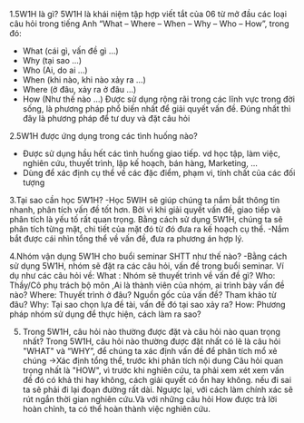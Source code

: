 1.5W1H là gì?
5W1H là khái niệm tập hợp viết tắt của 06 từ mở đầu các loại câu hỏi trong tiếng Anh “What – Where – When – Why – Who – How”, trong đó:
+   What (cái gì, vấn đề gì …)
+   Why (tại sao …)
+   Who (Ai, do ai …)
+   When (khi nào, khi nào xảy ra …)
+   Where (ở đâu, xảy ra ở đâu …)
+   How (Như thế nào …)
Được sử dụng rộng rãi trong các lĩnh vực trong đời sống, là phương pháp phổ biến nhất để giải quyết vấn đề. Đúng nhất thì đây là phương pháp để tư duy và đặt câu hỏi

2.5W1H được ứng dụng trong các tình huống nào?
+ Được sử dụng hầu hết các tình huống giao tiếp.
vd học tập, làm việc, nghiên cứu, thuyết trình, lập kế hoạch, bán hàng, Marketing, ...
+ Dùng để xác định cụ thể về các đặc điểm, phạm vi, tính chất của các đối tượng

3.Tại sao cần học 5W1H?
-Học 5WIH sẽ giúp chúng ta nắm bắt thông tin nhanh, phân tích vấn đề tốt hơn.
Bởi vì khi giải quyết vấn đề, giao tiếp và phân tích là yếu tố rất quan trọng. Bằng cách sử dụng 5W1H, chúng ta sẽ phân tích từng mặt, chi tiết của mặt đó từ đó đưa ra kế hoạch cụ thể.
-Nắm bắt được cái nhìn tổng thể về vấn đề, đưa ra phương án hợp lý.

4.Nhóm vận dụng 5W1H cho buổi seminar SHTT như thế nào?
-Bằng cách sử dụng 5W1H, nhóm sẽ đặt ra các câu hỏi, vấn đề trong buổi seminar.
Ví dụ như các câu hỏi về:
What : Nhóm sẽ thuyết trình về vấn đề gì?
Who: Thầy/Cô phụ trách bộ môn ,Ai là thành viên của nhóm, ai trình bày vấn đề nào?
Where: Thuyết trình ở đâu? Nguồn gốc của vấn đề? Tham khảo từ đâu?
Why: Tại sao chọn lựa đề tài, vấn đề đó tại sao xảy ra?
How: Phương pháp nhóm sử dụng để thực hiện, cách làm ra sao?

5.    Trong 5W1H, câu hỏi nào thường được đặt và câu hỏi nào quan trọng nhất?
Trong 5W1H, câu hỏi nào thường được đặt nhất có lẽ là câu hỏi "WHAT" và “WHY”, để chúng ta xác định vấn đề để phân tích mổ xẻ chúng
->Xác định tổng thể, trước khi phân tích nội dung
Câu hỏi quan trọng nhất là "HOW", vì trước khi nghiên cứu, ta phải xem xét xem vấn đề đó có khả thi hay không, cách giải quyết có ổn hay không. nếu đi sai ta sẽ phải đi lại đoạn đường rất dài.
Ngược lại, với cách làm chính xác sẽ rút ngắn thời gian nghiên cứu.Và với những câu hỏi How được trả lời hoàn chỉnh, ta có thể hoàn thành việc nghiên cứu.
